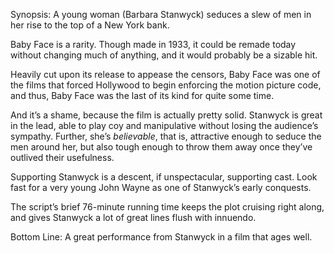 Synopsis: A young woman (Barbara Stanwyck) seduces a slew of men in her rise to the top of a New York bank.

Baby Face is a rarity.  Though made in 1933, it could be remade today without changing much of anything, and it would probably be a sizable hit. 

Heavily cut upon its release to appease the censors, Baby Face was one of the films that forced Hollywood to begin enforcing the motion picture code, and thus, Baby Face was the last of its kind for quite some time.

And it’s a shame, because the film is actually pretty solid.  Stanwyck is great in the lead, able to play coy and manipulative without losing the audience’s sympathy.  Further, she’s <em>believable</em>, that is, attractive enough to seduce the men around her, but also tough enough to throw them away once they’ve outlived their usefulness.

Supporting Stanwyck is a descent, if unspectacular, supporting cast.  Look fast for a very young John Wayne as one of Stanwyck’s early conquests.

The script’s brief 76-minute running time keeps the plot cruising right along, and gives Stanwyck a lot of great lines flush with innuendo.

Bottom Line: A great performance from Stanwyck in a film that ages well.